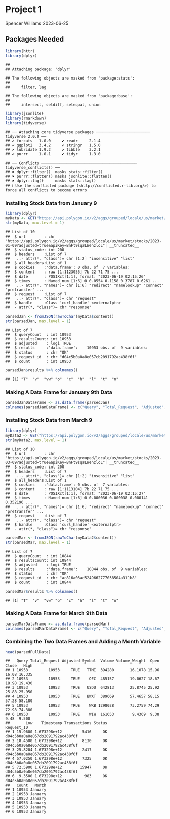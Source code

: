 Project 1
================
Spencer Williams
2023-06-25

## Packages Needed

``` r
library(httr)
library(dplyr)
```

    ## 
    ## Attaching package: 'dplyr'

    ## The following objects are masked from 'package:stats':
    ## 
    ##     filter, lag

    ## The following objects are masked from 'package:base':
    ## 
    ##     intersect, setdiff, setequal, union

``` r
library(jsonlite)
library(rmarkdown)
library(tidyverse)
```

    ## ── Attaching core tidyverse packages ──────────────────────── tidyverse 2.0.0 ──
    ## ✔ forcats   1.0.0     ✔ readr     2.1.4
    ## ✔ ggplot2   3.4.2     ✔ stringr   1.5.0
    ## ✔ lubridate 1.9.2     ✔ tibble    3.2.1
    ## ✔ purrr     1.0.1     ✔ tidyr     1.3.0

    ## ── Conflicts ────────────────────────────────────────── tidyverse_conflicts() ──
    ## ✖ dplyr::filter()  masks stats::filter()
    ## ✖ purrr::flatten() masks jsonlite::flatten()
    ## ✖ dplyr::lag()     masks stats::lag()
    ## ℹ Use the conflicted package (<http://conflicted.r-lib.org/>) to force all conflicts to become errors

### Installing Stock Data from January 9

``` r
library(dplyr)
myData <- GET("https://api.polygon.io/v2/aggs/grouped/locale/us/market/stocks/2023-01-09?adjusted=true&apiKey=BnFt9sqaLWehzloLkpMtEeOG4WjAqkUc")
str(myData, max.level = 1)
```

    ## List of 10
    ##  $ url        : chr "https://api.polygon.io/v2/aggs/grouped/locale/us/market/stocks/2023-01-09?adjusted=true&apiKey=BnFt9sqaLWehzloL"| __truncated__
    ##  $ status_code: int 200
    ##  $ headers    :List of 7
    ##   ..- attr(*, "class")= chr [1:2] "insensitive" "list"
    ##  $ all_headers:List of 1
    ##  $ cookies    :'data.frame': 0 obs. of  7 variables:
    ##  $ content    : raw [1:1123055] 7b 22 71 75 ...
    ##  $ date       : POSIXct[1:1], format: "2023-06-19 02:15:26"
    ##  $ times      : Named num [1:6] 0 0.0554 0.1158 0.3787 0.6261 ...
    ##   ..- attr(*, "names")= chr [1:6] "redirect" "namelookup" "connect" "pretransfer" ...
    ##  $ request    :List of 7
    ##   ..- attr(*, "class")= chr "request"
    ##  $ handle     :Class 'curl_handle' <externalptr> 
    ##  - attr(*, "class")= chr "response"

``` r
parsedJan <- fromJSON(rawToChar(myData$content))
str(parsedJan, max.level = 1)
```

    ## List of 7
    ##  $ queryCount  : int 10953
    ##  $ resultsCount: int 10953
    ##  $ adjusted    : logi TRUE
    ##  $ results     :'data.frame':    10953 obs. of  9 variables:
    ##  $ status      : chr "OK"
    ##  $ request_id  : chr "d04c5b0a0a8e057cb2091792ac438f6f"
    ##  $ count       : int 10953

``` r
parsedJan$results %>% colnames()
```

    ## [1] "T"  "v"  "vw" "o"  "c"  "h"  "l"  "t"  "n"

### Making A Data Frame for January 9th Data

``` r
parsedJanDataFrame <- as.data.frame(parsedJan)
colnames(parsedJanDataFrame) <- c("Query", "Total_Request", "Adjusted", "Symbol", "Volume", "Volume_Weight", "Open", "Close", "High", "Low", "Timestamp", "Transactions", "Status", "Request_ID", "Count")
```

### Installing Stock Data from March 9

``` r
library(dplyr)
myData2 <- GET("https://api.polygon.io/v2/aggs/grouped/locale/us/market/stocks/2023-03-09?adjusted=true&apiKey=BnFt9sqaLWehzloLkpMtEeOG4WjAqkUc")
str(myData2, max.level = 1)
```

    ## List of 10
    ##  $ url        : chr "https://api.polygon.io/v2/aggs/grouped/locale/us/market/stocks/2023-03-09?adjusted=true&apiKey=BnFt9sqaLWehzloL"| __truncated__
    ##  $ status_code: int 200
    ##  $ headers    :List of 7
    ##   ..- attr(*, "class")= chr [1:2] "insensitive" "list"
    ##  $ all_headers:List of 1
    ##  $ cookies    :'data.frame': 0 obs. of  7 variables:
    ##  $ content    : raw [1:1113104] 7b 22 71 75 ...
    ##  $ date       : POSIXct[1:1], format: "2023-06-19 02:15:27"
    ##  $ times      : Named num [1:6] 0 0.000036 0.000038 0.000141 0.352196 ...
    ##   ..- attr(*, "names")= chr [1:6] "redirect" "namelookup" "connect" "pretransfer" ...
    ##  $ request    :List of 7
    ##   ..- attr(*, "class")= chr "request"
    ##  $ handle     :Class 'curl_handle' <externalptr> 
    ##  - attr(*, "class")= chr "response"

``` r
parsedMar <- fromJSON(rawToChar(myData2$content))
str(parsedMar, max.level = 1)
```

    ## List of 7
    ##  $ queryCount  : int 10844
    ##  $ resultsCount: int 10844
    ##  $ adjusted    : logi TRUE
    ##  $ results     :'data.frame':    10844 obs. of  9 variables:
    ##  $ status      : chr "OK"
    ##  $ request_id  : chr "ac816a03ac5249662777038504a311b8"
    ##  $ count       : int 10844

``` r
parsedMar$results %>% colnames()
```

    ## [1] "T"  "v"  "vw" "o"  "c"  "h"  "l"  "t"  "n"

### Making A Data Frame for March 9th Data

``` r
parsedMarDataFrame <- as.data.frame(parsedMar)
colnames(parsedMarDataFrame) <- c("Query", "Total_Request", "Adjusted", "Symbol", "Volume", "Volume_Weight", "Open", "Close", "High", "Low", "Timestamp", "Transactions", "Status", "Request_ID", "Count")
```

### Combining the Two Data Frames and Adding a Month Variable

``` r
head(parsedFullData)
```

    ##   Query Total_Request Adjusted Symbol  Volume Volume_Weight  Open Close   High
    ## 1 10953         10953     TRUE   TTMI  394280       16.1078 15.96 16.08 16.335
    ## 2 10953         10953     TRUE    OEC  485157       19.0627 18.67 18.98 19.430
    ## 3 10953         10953     TRUE   USDU  642813       25.8745 25.92 25.88 25.950
    ## 4 10953         10953     TRUE   BWXT  389669       57.4657 58.15 57.28 58.180
    ## 5 10953         10953     TRUE    WRB 1298028       73.2759 74.29 72.98 74.380
    ## 6 10953         10953     TRUE    WIW  161653        9.4369  9.38  9.48  9.500
    ##       Low    Timestamp Transactions Status                       Request_ID
    ## 1 15.9600 1.673298e+12         5416     OK d04c5b0a0a8e057cb2091792ac438f6f
    ## 2 18.4500 1.673298e+12         8130     OK d04c5b0a0a8e057cb2091792ac438f6f
    ## 3 25.8204 1.673298e+12         2417     OK d04c5b0a0a8e057cb2091792ac438f6f
    ## 4 57.0250 1.673298e+12         7325     OK d04c5b0a0a8e057cb2091792ac438f6f
    ## 5 72.5900 1.673298e+12        15947     OK d04c5b0a0a8e057cb2091792ac438f6f
    ## 6  9.3500 1.673298e+12          983     OK d04c5b0a0a8e057cb2091792ac438f6f
    ##   Count   Month
    ## 1 10953 January
    ## 2 10953 January
    ## 3 10953 January
    ## 4 10953 January
    ## 5 10953 January
    ## 6 10953 January
